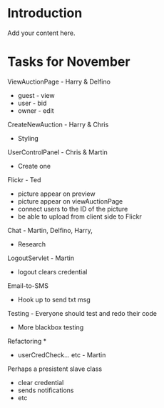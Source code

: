 # Introduction #

Add your content here.


# Tasks for November #

ViewAuctionPage - Harry & Delfino
  * guest - view
  * user - bid
  * owner - edit

CreateNewAuction - Harry & Chris
  * Styling

UserControlPanel - Chris & Martin
  * Create one

Flickr - Ted
  * picture appear on preview
  * picture appear on viewAuctionPage
  * connect users to the ID of the picture
  * be able to upload from client side to Flickr

Chat - Martin, Delfino, Harry,
  * Research

LogoutServlet - Martin
  * logout clears credential

Email-to-SMS
  * Hook up to send txt msg

Testing - Everyone should test and redo their code
  * More blackbox testing

Refactoring
  * 
  * userCredCheck... etc - Martin

Perhaps a presistent slave class
  * clear credential
  * sends notifications
  * etc